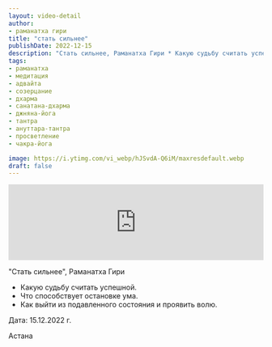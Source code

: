 ```yaml
---
layout: video-detail
author:
- раманатха гири
title: "стать сильнее"
publishDate: 2022-12-15
description: "Стать сильнее, Раманатха Гири * Какую судьбу считать успешной. * Что способствует остановке ума. * Как выйти из подавленного состояния и проявить волю.   Дата  15.12.2022 г.  Астана"
tags: 
- раманатха
- медитация
- адвайта
- созерцание
- дхарма
- санатана-дхарма
- джняна-йога
- тантра
- ануттара-тантра
- просветление
- чакра-йога

image: https://i.ytimg.com/vi_webp/hJSvdA-Q6iM/maxresdefault.webp
draft: false
---
```


<iframe width="100%" src="https://www.youtube.com/embed/hJSvdA-Q6iM" frameborder="0" allowfullscreen=""></iframe> 

 "Стать сильнее", Раманатха Гири

* Какую судьбу считать успешной.
* Что способствует остановке ума.
* Как выйти из подавленного состояния и проявить волю.

  
 Дата: 15.12.2022 г.

 Астана

  

 
